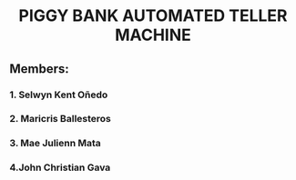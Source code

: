 #

<h1 align="center"> PIGGY BANK AUTOMATED TELLER MACHINE</h1>

<h2> Members:</h2>
<h3> 1. Selwyn Kent Oñedo </h3>
<h3> 2. Maricris Ballesteros </h3>
<h3> 3. Mae Julienn Mata </h3>
<h3> 4.John Christian Gava</h3>


